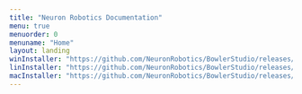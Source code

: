```yaml
---
title: "Neuron Robotics Documentation"
menu: true
menuorder: 0
menuname: "Home"
layout: landing
winInstaller: "https://github.com/NeuronRobotics/BowlerStudio/releases/download/0.3.7/Windows-BowlerStudio-0.3.7.exe"
linInstaller: "https://github.com/NeuronRobotics/BowlerStudio/releases/download/0.3.7/Ubuntu-BowlerStudio-0.3.7.deb"
macInstaller: "https://github.com/NeuronRobotics/BowlerStudio/releases/download/0.3.7/MacOSX-BowlerStudio-0.3.7.zip"
---
```


